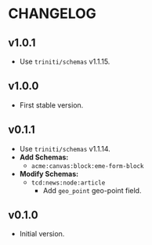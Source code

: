 # CHANGELOG


## v1.0.1
* Use `triniti/schemas` v1.1.15.


## v1.0.0
* First stable version.


## v0.1.1
* Use `triniti/schemas` v1.1.14.
* __Add Schemas:__
  * `acme:canvas:block:eme-form-block`
* __Modify Schemas:__
  * `tcd:news:node:article`
    * Add `geo_point` geo-point field.


## v0.1.0
* Initial version.
